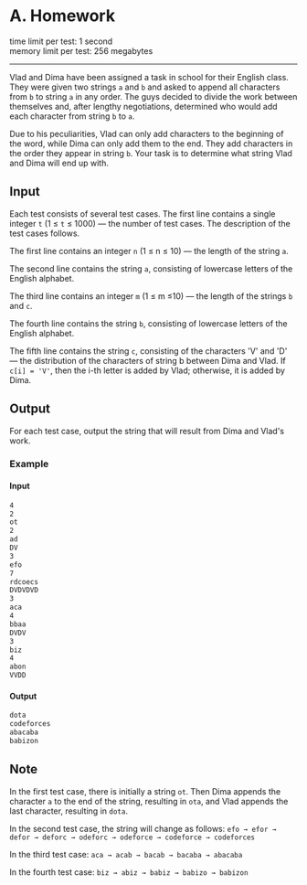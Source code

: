 # A. Homework

time limit per test: 1 second\
memory limit per test: 256 megabytes

---

Vlad and Dima have been assigned a task in school for their English class. They were given two strings `a` and `b` and asked to append all characters from `b` to string `a` in any order. The guys decided to divide the work between themselves and, after lengthy negotiations, determined who would add each character from string `b` to `a`.

Due to his peculiarities, Vlad can only add characters to the beginning of the word, while Dima can only add them to the end. They add characters in the order they appear in string `b`. Your task is to determine what string Vlad and Dima will end up with.

## Input

Each test consists of several test cases. The first line contains a single integer `t`
(1 ≤ `t` ≤ 1000) — the number of test cases. The description of the test cases follows.

The first line contains an integer `n`
(1 ≤ n ≤ 10) — the length of the string `a`.

The second line contains the string `a`, consisting of lowercase letters of the English alphabet.

The third line contains an integer `m` (1 ≤ m ≤10) — the length of the strings `b` and `c`.

The fourth line contains the string `b`, consisting of lowercase letters of the English alphabet.

The fifth line contains the string `c`, consisting of the characters 'V' and 'D' — the distribution of the characters of string b between Dima and Vlad. If `c[i] = 'V'`, then the i-th letter is added by Vlad; otherwise, it is added by Dima.

## Output

For each test case, output the string that will result from Dima and Vlad's work.

### Example

#### Input

```txt
4
2
ot
2
ad
DV
3
efo
7
rdcoecs
DVDVDVD
3
aca
4
bbaa
DVDV
3
biz
4
abon
VVDD
```

#### Output

```txt
dota
codeforces
abacaba
babizon
```

## Note

In the first test case, there is initially a string `ot`. Then Dima appends the character `a` to the end of the string, resulting in `ota`, and Vlad appends the last character, resulting in `dota`.

In the second test case, the string will change as follows:
`efo → efor → defor → deforc → odeforc → odeforce → codeforce → codeforces`

In the third test case: `aca → acab → bacab → bacaba → abacaba`

In the fourth test case: `biz → abiz → babiz → babizo → babizon`
